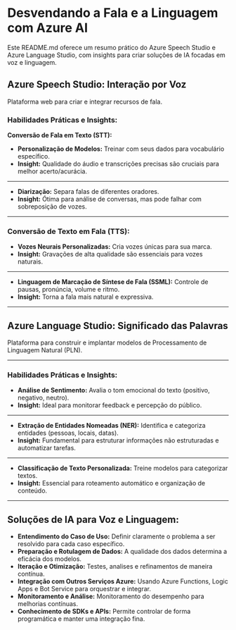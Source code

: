 # Desvendando a Fala e a Linguagem com Azure AI
Este README.md oferece um resumo prático do Azure Speech Studio e Azure Language Studio, com insights para criar soluções de IA focadas em voz e linguagem.

## Azure Speech Studio: Interação por Voz
Plataforma web para criar e integrar recursos de fala.

### Habilidades Práticas e Insights:
**Conversão de Fala em Texto (STT):**  

- **Personalização de Modelos:** Treinar com seus dados para vocabulário específico.
- **Insight:** Qualidade do áudio e transcrições precisas são cruciais para melhor acerto/acurácia.  
------------------------------------------------------------------------------------------------------------
- **Diarização:** Separa falas de diferentes oradores.  
- **Insight:** Ótima para análise de conversas, mas pode falhar com sobreposição de vozes.
------------------------------------------------------------------------------------------------------------  
### Conversão de Texto em Fala (TTS):

- **Vozes Neurais Personalizadas:** Cria vozes únicas para sua marca.  
- **Insight:** Gravações de alta qualidade são essenciais para vozes naturais.
------------------------------------------------------------------------------------------------------------
- **Linguagem de Marcação de Síntese de Fala (SSML):** Controle de pausas, pronúncia, volume e ritmo.
- **Insight:** Torna a fala mais natural e expressiva.
------------------------------------------------------------------------------------------------------------  

## Azure Language Studio: Significado das Palavras  
Plataforma para construir e implantar modelos de Processamento de Linguagem Natural (PLN).

------------------------------------------------------------------------------------------------------------
### Habilidades Práticas e Insights:
- **Análise de Sentimento:** Avalia o tom emocional do texto (positivo, negativo, neutro).
- **Insight:** Ideal para monitorar feedback e percepção do público.
------------------------------------------------------------------------------------------------------------
- **Extração de Entidades Nomeadas (NER):** Identifica e categoriza entidades (pessoas, locais, datas).
- **Insight:** Fundamental para estruturar informações não estruturadas e automatizar tarefas.
------------------------------------------------------------------------------------------------------------
- **Classificação de Texto Personalizada:** Treine modelos para categorizar textos.
- **Insight:** Essencial para roteamento automático e organização de conteúdo.
------------------------------------------------------------------------------------------------------------
## Soluções de IA para Voz e Linguagem:  

- **Entendimento do Caso de Uso:** Definir claramente o problema a ser resolvido para cada caso específico.
- **Preparação e Rotulagem de Dados:** A qualidade dos dados determina a eficácia dos modelos.
- **Iteração e Otimização:** Testes, analises e refinamentos de maneira contínua.
- **Integração com Outros Serviços Azure:** Usando Azure Functions, Logic Apps e Bot Service para orquestrar e integrar.
- **Monitoramento e Análise:** Monitoramento do desempenho para melhorias contínuas.
- **Conhecimento de SDKs e APIs:** Permite controlar de forma programática e manter uma integração fina.

